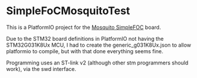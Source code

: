 # SimpleFoCMosquitoTest

This is a PlatformIO project for the [Mosquito SimpleFOC](https://community.simplefoc.com/t/mosquito-board-new-design/1621/79) board.

Due to the STM32 board definitions in PlatformIO not having the STM32G031K8Ux MCU, I had to create the generic_g031K8Ux.json to allow platformio to compile, but with that done everything seems fine.

Programming uses an ST-link v2 (although other stm programmers should work), via the swd interface. 
